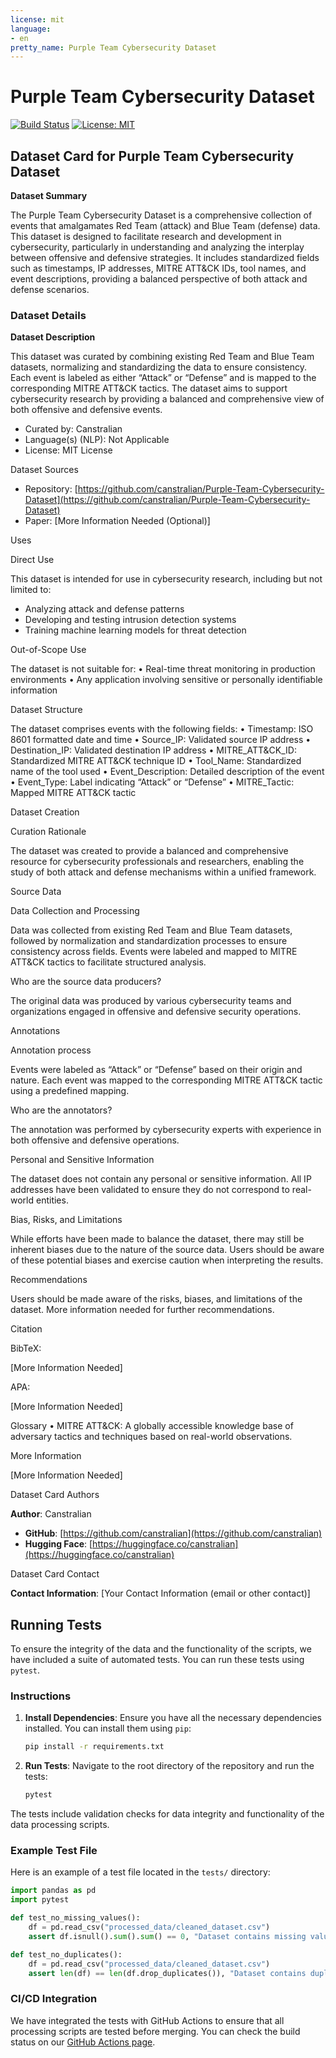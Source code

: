 ```yaml
---
license: mit
language:
- en
pretty_name: Purple Team Cybersecurity Dataset
---
```


# Purple Team Cybersecurity Dataset

<!-- Hugging Face Metadata -->
<!-- language: other -->
<!-- license: mit -->
<!-- datasets: canstralian/Purple-Team-Cybersecurity-Dataset -->

<!-- Badges -->
[![Build Status](https://img.shields.io/github/actions/workflow/status/canstralian/Purple-Team-Cybersecurity-Dataset/ci.yml)](https://github.com/canstralian/Purple-Team-Cybersecurity-Dataset/actions)
[![License: MIT](https://img.shields.io/badge/License-MIT-yellow.svg)](https://opensource.org/licenses/MIT)

## Dataset Card for Purple Team Cybersecurity Dataset

**Dataset Summary**

The Purple Team Cybersecurity Dataset is a comprehensive collection of events that amalgamates Red Team (attack) and Blue Team (defense) data. This dataset is designed to facilitate research and development in cybersecurity, particularly in understanding and analyzing the interplay between offensive and defensive strategies. It includes standardized fields such as timestamps, IP addresses, MITRE ATT&CK IDs, tool names, and event descriptions, providing a balanced perspective of both attack and defense scenarios.

### Dataset Details

**Dataset Description**

This dataset was curated by combining existing Red Team and Blue Team datasets, normalizing and standardizing the data to ensure consistency. Each event is labeled as either “Attack” or “Defense” and is mapped to the corresponding MITRE ATT&CK tactics. The dataset aims to support cybersecurity research by providing a balanced and comprehensive view of both offensive and defensive events.
- Curated by: Canstralian
- Language(s) (NLP): Not Applicable
- License: MIT License

Dataset Sources
- Repository: [https://github.com/canstralian/Purple-Team-Cybersecurity-Dataset](https://github.com/canstralian/Purple-Team-Cybersecurity-Dataset)
- Paper: [More Information Needed (Optional)]

Uses

Direct Use

This dataset is intended for use in cybersecurity research, including but not limited to:
- Analyzing attack and defense patterns 
- Developing and testing intrusion detection systems
- Training machine learning models for threat detection

Out-of-Scope Use

The dataset is not suitable for:
   • Real-time threat monitoring in production environments
   • Any application involving sensitive or personally identifiable information

Dataset Structure

The dataset comprises events with the following fields:
   • Timestamp: ISO 8601 formatted date and time
   • Source_IP: Validated source IP address
   • Destination_IP: Validated destination IP address
   • MITRE_ATT&CK_ID: Standardized MITRE ATT&CK technique ID
   • Tool_Name: Standardized name of the tool used
   • Event_Description: Detailed description of the event
   • Event_Type: Label indicating “Attack” or “Defense”
   • MITRE_Tactic: Mapped MITRE ATT&CK tactic

Dataset Creation

Curation Rationale

The dataset was created to provide a balanced and comprehensive resource for cybersecurity professionals and researchers, enabling the study of both attack and defense mechanisms within a unified framework.

Source Data

Data Collection and Processing

Data was collected from existing Red Team and Blue Team datasets, followed by normalization and standardization processes to ensure consistency across fields. Events were labeled and mapped to MITRE ATT&CK tactics to facilitate structured analysis.

Who are the source data producers?

The original data was produced by various cybersecurity teams and organizations engaged in offensive and defensive security operations.

Annotations

Annotation process

Events were labeled as “Attack” or “Defense” based on their origin and nature. Each event was mapped to the corresponding MITRE ATT&CK tactic using a predefined mapping.

Who are the annotators?

The annotation was performed by cybersecurity experts with experience in both offensive and defensive operations.

Personal and Sensitive Information

The dataset does not contain any personal or sensitive information. All IP addresses have been validated to ensure they do not correspond to real-world entities.

Bias, Risks, and Limitations

While efforts have been made to balance the dataset, there may still be inherent biases due to the nature of the source data. Users should be aware of these potential biases and exercise caution when interpreting the results.

Recommendations

Users should be made aware of the risks, biases, and limitations of the dataset. More information needed for further recommendations.

Citation

BibTeX:

[More Information Needed]

APA:

[More Information Needed]

Glossary
   • MITRE ATT&CK: A globally accessible knowledge base of adversary tactics and techniques based on real-world observations.

More Information

[More Information Needed]

Dataset Card Authors

**Author**: Canstralian
- **GitHub**: [https://github.com/canstralian](https://github.com/canstralian)
- **Hugging Face**: [https://huggingface.co/canstralian](https://huggingface.co/canstralian)

Dataset Card Contact

**Contact Information**: [Your Contact Information (email or other contact)]

## Running Tests

To ensure the integrity of the data and the functionality of the scripts, we have included a suite of automated tests. You can run these tests using `pytest`.

### Instructions

1. **Install Dependencies**:
   Ensure you have all the necessary dependencies installed. You can install them using `pip`:

   ```bash
   pip install -r requirements.txt
   ```

2. **Run Tests**:
   Navigate to the root directory of the repository and run the tests:

   ```bash
   pytest
   ```

The tests include validation checks for data integrity and functionality of the data processing scripts.

### Example Test File
Here is an example of a test file located in the `tests/` directory:

```python
import pandas as pd
import pytest

def test_no_missing_values():
    df = pd.read_csv("processed_data/cleaned_dataset.csv")
    assert df.isnull().sum().sum() == 0, "Dataset contains missing values!"

def test_no_duplicates():
    df = pd.read_csv("processed_data/cleaned_dataset.csv")
    assert len(df) == len(df.drop_duplicates()), "Dataset contains duplicate entries!"
```

### CI/CD Integration
We have integrated the tests with GitHub Actions to ensure that all processing scripts are tested before merging. You can check the build status on our [GitHub Actions page](https://github.com/canstralian/Purple-Team-Cybersecurity-Dataset/actions).

